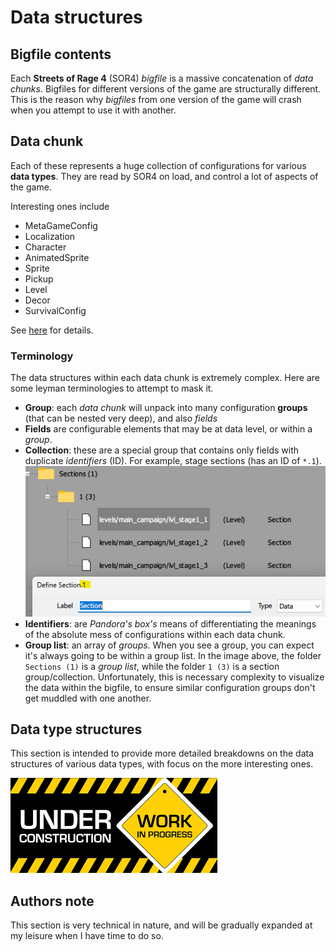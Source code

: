 # Data structures

## Bigfile contents

Each **Streets of Rage 4** (SOR4) *bigfile* is a massive concatenation of *data chunks*. Bigfiles for different versions of the game are structurally different. This is the reason why *bigfiles* from one version of the game will crash when you attempt to use it with another.

## Data chunk

Each of these represents a huge collection of configurations for various **data types**. They are read by SOR4 on load, and control a lot of aspects of the game.

Interesting ones include

* MetaGameConfig
* Localization
* Character
* AnimatedSprite
* Sprite
* Pickup
* Level
* Decor
* SurvivalConfig

See [here](#data-type-structures) for details.

### Terminology

The data structures within each data chunk is extremely complex. Here are some leyman terminologies to attempt to mask it.

* **Group**: each *data chunk* will unpack into many configuration **groups** (that can be nested very deep), and also *fields*
* **Fields** are configurable elements that may be at data level, or within a *group*.
* **Collection**: these are a special group that contains only fields with duplicate *identifiers* (ID). For example, stage sections (has an ID of `*.1`).
  ![Collection section](../assets/images/technical/collection-section.png)
* **Identifiers**: are *Pandora's box's* means of differentiating the meanings of the absolute mess of configurations within each data chunk.
* **Group list**: an array of *groups*. When you see a group, you can expect it's always going to be within a group list. In the image above, the folder `Sections (1)` is a *group list*, while the folder `1 (3)` is a section group/collection. Unfortunately, this is necessary complexity to visualize the data within the bigfile, to ensure similar configuration groups don't get muddled with one another.

## Data type structures

This section is intended to provide more detailed breakdowns on the data structures of various data types, with focus on the more interesting ones.

![Under construction](../assets/images/under_construction_wip.png)

## Authors note

This section is very technical in nature, and will be gradually expanded at my leisure when I have time to do so.